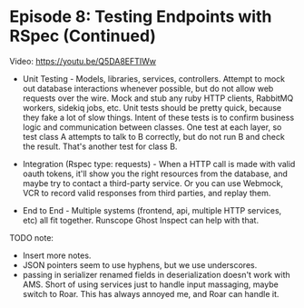 # Episode 8: Testing Endpoints with RSpec (Continued)

Video: https://youtu.be/Q5DA8EFTIWw

* Unit Testing - Models, libraries, services, controllers. Attempt to mock out database interactions whenever possible, but do not allow web requests over the wire. Mock and stub any ruby HTTP clients, RabbitMQ workers, sidekiq jobs, etc. Unit tests should be pretty quick, because they fake a lot of slow things. Intent of these tests is to confirm business logic and communication between classes. One test at each layer, so test class A attempts to talk to B correctly, but do not run B and check the result. That's another test for class B.

* Integration (Rspec type: requests) - When a HTTP call is made with valid oauth tokens, it'll show you the right resources from the database, and maybe try to contact a third-party service. Or you can use Webmock, VCR to record valid responses from third parties, and replay them.

* End to End - Multiple systems (frontend, api, multiple HTTP services, etc) all fit together. Runscope Ghost Inspect can help with that.


TODO note:

- Insert more notes. 
- JSON pointers seem to use hyphens, but we use underscores.
- passing in serializer renamed fields in deserialization doesn't work with AMS. Short of using services just to handle input massaging, maybe switch to Roar. This has always annoyed me, and Roar can handle it.
